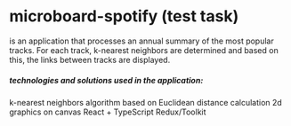 # microboard-spotify (test task)

is an application that processes an annual summary of the most popular tracks. For each track, k-nearest neighbors are determined and based on this, the links between tracks are displayed.

##### technologies and solutions used in the application:
k-nearest neighbors algorithm based on Euclidean distance calculation
2d graphics on canvas
React + TypeScript
Redux/Toolkit
